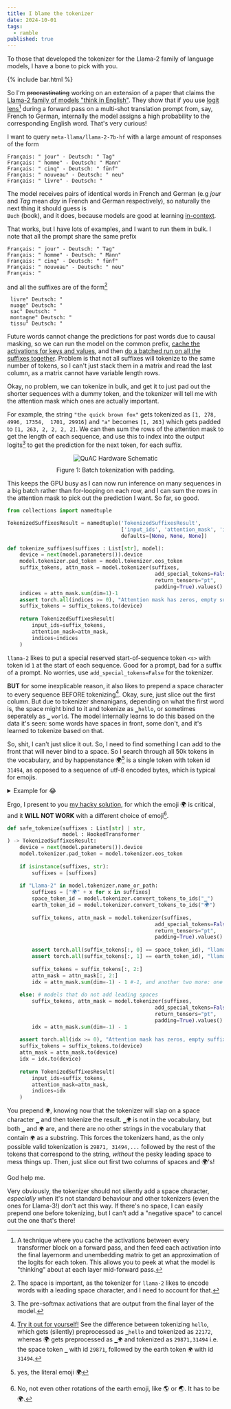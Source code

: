 ```yaml
---
title: I blame the tokenizer
date: 2024-10-01
tags:
  - ramble
published: true
---
```


To those that developed the tokenizer for the Llama-2 family of language models, I have a bone to pick with you.

{% include bar.html %}

So I'm ~~procrastinating~~ working on an extension of a paper that claims the [Llama-2 family of models "think in English"](https://arxiv.org/abs/2402.10588). 
They show that if you use [logit lens](https://www.lesswrong.com/posts/AcKRB8wDpdaN6v6ru/interpreting-gpt-the-logit-lens)[^logitlens] during a forward 
pass on a multi-shot translation prompt from, say, French to German, internally the model assigns a high probability
to the corresponding English word. That's very curious!

[^logitlens]: A technique where you cache the activations between every transformer block on a forward pass, and then feed each activation into the final layernorm and unembedding matrix to get an approximation of the logits for each token. This allows you to peek at what the model is "thinking" about at each layer mid-forward pass.

I want to query `meta-llama/llama-2-7b-hf` with a large amount of responses of the form 
```
Français: " jour" - Deutsch: " Tag"
Français: " homme" - Deutsch: " Mann"
Français: " cinq" - Deutsch: " fünf"
Français: " nouveau" - Deutsch: " neu"
Français: " livre" - Deutsch: "
```
The model receives pairs of identical words in French and German (e.g *jour* and *Tag* mean *day* in French and German respectively), 
so naturally the next thing it should guess is <code> Buch</code>  (book), and it does, because models are good at learning [in-context](https://arxiv.org/abs/2301.00234).


That works, but I have lots of examples, and I want to run them in bulk. I note that all the prompt share the same prefix
```
Français: " jour" - Deutsch: " Tag"
Français: " homme" - Deutsch: " Mann"
Français: " cinq" - Deutsch: " fünf"
Français: " nouveau" - Deutsch: " neu"
Français: "
```

and all the suffixes are of the form[^space]
```
 livre" Deutsch: "
 nuage" Deutsch: "
 sac" Deutsch: "
 montagne" Deutsch: "
 tissu" Deutsch: "
```

[^space]: The space is important, as the tokenizer for `llama-2` likes to encode words with a leading space character, and I need to account for that.

Future words cannot change the predictions for past words due to causal masking, so we can run the model on the common prefix, [cache the activations for keys and values](https://github.com/davidquarel/llm-latent-language/blob/aa6e24e1756773f8bd1d8f47e106887e443053e3/src/kv_cache.py#L39C5-L39C17), 
and then [do a batched run on all the suffixes together](https://github.com/davidquarel/llm-latent-language/blob/aa6e24e1756773f8bd1d8f47e106887e443053e3/src/kv_cache.py#L59C5-L59C22). 
Problem is that not all suffixes will tokenize to the same number of tokens, so I can't just stack them in a matrix and read the last column, as a matrix cannot have variable length rows.

Okay, no problem, we can tokenize in bulk, and get it to just pad out the shorter sequences with a dummy token, and the tokenizer will tell me with the attention mask which ones are actually important.

For example, the string `"the quick brown fox"` gets tokenized as `[1, 278,  4996, 17354,  1701, 29916]` and `"a"` becomes `[1, 263]` which gets padded to `[1, 263, 2, 2, 2, 2]`. We can then sum the rows of the attention mask to get the length of each sequence, and use this to index into the output logits[^logits] to get the prediction for the next token, for each suffix.

[^logits]: The pre-softmax activations that are output from the final layer of the model.

<figure style="text-align: center;">
  <img src="{% link assets/images/llm/tok_pad.png %}" alt="QuAC Hardware Schematic">
  <figcaption style="margin-top: 10px;">Figure 1: Batch tokenization with padding. </figcaption>
</figure>


This keeps the GPU busy as I can now run inference on many sequences in a big batch rather than for-looping on each row, and I can sum the rows in the attention mask to pick out the prediction I want. So far, so good.

```python
from collections import namedtuple

TokenizedSuffixesResult = namedtuple('TokenizedSuffixesResult', 
                                     ['input_ids', 'attention_mask', 'indices'], 
                                     defaults=[None, None, None])

def tokenize_suffixes(suffixes : List[str], model):
    device = next(model.parameters()).device
    model.tokenizer.pad_token = model.tokenizer.eos_token
    suffix_tokens, attn_mask = model.tokenizer(suffixes,
                                                add_special_tokens=False,
                                                return_tensors="pt",
                                                padding=True).values()
    indices = attn_mask.sum(dim=1)-1
    assert torch.all(indices >= 0), "Attention mask has zeros, empty suffixes"
    suffix_tokens = suffix_tokens.to(device)
    
    return TokenizedSuffixesResult(
        input_ids=suffix_tokens,
        attention_mask=attn_mask,
        indices=indices
    )
```

`llama-2` likes to put a special reserved start-of-sequence token `<s>` with token id `1` at the 
start of each sequence. Good for a prompt, bad for a suffix of a prompt. No worries, use `add_special_tokens=False` for the tokenizer.

**BUT** for some inexplicable reason, it also likes to prepend a space character to every sequence BEFORE tokenizing[^tok].
Okay, sure, just slice out the first column. But due to tokenizer shenanigans, depending on what the first word is, 
the space might bind to it and tokenize as  `▁hello`, or sometimes seperately as `▁` `world`. The model internally 
learns to do this based on the data it's seen: some words have spaces in front, some don't, and it's learned to tokenize
based on that.

[^tok]: [Try it out for yourself!](https://tiktokenizer.vercel.app/?model=codellama%2FCodeLlama-7b-hf) See the difference between tokenizing `hello`, which gets (silently) preprocessed as `▁hello` and tokenized as `22172`, whereas 🌍 gets preprocessed as `▁🌍` and tokenized as `29871,31494` i.e. the space token `▁` with id `29871`, followed by the earth token `🌍` with id `31494`.

So, shit, I can't just slice it out. So, I need to find something I can add to the front that will never bind to a space. So I search through all 50k tokens in the 
vocabulary, and by happenstance 🌍[^earth] is a single token with token id `31494`, as opposed to a sequence of utf-8 encoded bytes, which is typical for emojis.

<details>
<summary>Example for 😂</summary>
For example, 😂 (ignoring for a moment the leading padding space) gets tokenized as <code>243, 162, 155, 133</code>, which (almost!) matches the utf-8 encoding.
<pre><code class="language-python">>>> bytes = "😂".encode("utf-8")
>>> [int(x) for x in bytes]
[240, 159, 152, 130]
</code></pre>
Notice how everything is off by three? It's because they added some special tokens at the start, <code>&lt;unk&gt;</code> for unknown,
<code>&lt;s&gt;</code> for beginning and <code>&lt;/s&gt;</code> for end of text tokens, and shuffled everything else down.
We can see this by running
<pre><code class="language-python">from transformers import AutoTokenizer
tokenizer = AutoTokenizer.from_pretrained("meta-llama/Llama-2-7b-hf")

vocab = tokenizer.get_vocab()
sorted_vocab = sorted(vocab.items(), key=lambda x: x[1])

for token, id in sorted_vocab[:10]:
    print(f"Token: {token}, ID: {id}")
</code></pre>
which gives
<pre><code>Token: &lt;unk&gt;, ID: 0
Token: &lt;s&gt;, ID: 1
Token: &lt;/s&gt;, ID: 2
Token: &lt;0x00&gt;, ID: 3
Token: &lt;0x01&gt;, ID: 4
Token: &lt;0x02&gt;, ID: 5
Token: &lt;0x03&gt;, ID: 6
Token: &lt;0x04&gt;, ID: 7
Token: &lt;0x05&gt;, ID: 8
Token: &lt;0x06&gt;, ID: 9
</code></pre>

Personally, I would have either added the special characters to the end, which would (a) 
make the utf-8 encoding match the token id, and (b) would mean that we can use -1 to 
indicate an unknown token, and have this automatically work as it would index the last token in the vocabulary.

But I digress.

</details>

[^earth]: yes, the literal emoji 🌍

Ergo, I present to you [my hacky solution](https://github.com/davidquarel/llm-latent-language/blob/aa6e24e1756773f8bd1d8f47e106887e443053e3/src/llm.py#L159), for which the emoji 🌍 is critical, and it **WILL NOT WORK** with a 
different choice of emoji[^earth2].

[^earth2]: No, not even other rotations of the earth emoji, like 🌎 or 🌏. It has to be 🌍.

```python
def safe_tokenize(suffixes : List[str] | str, 
                  model : HookedTransformer
) -> TokenizedSuffixesResult:
    device = next(model.parameters()).device
    model.tokenizer.pad_token = model.tokenizer.eos_token
    
    if isinstance(suffixes, str):    
        suffixes = [suffixes]
    
    if "Llama-2" in model.tokenizer.name_or_path:
        suffixes = ["🌍" + x for x in suffixes]
        space_token_id = model.tokenizer.convert_tokens_to_ids("▁")
        earth_token_id = model.tokenizer.convert_tokens_to_ids("🌍")
        
        suffix_tokens, attn_mask = model.tokenizer(suffixes,
                                                add_special_tokens=False,
                                                return_tensors="pt",
                                                padding=True).values()
        
        assert torch.all(suffix_tokens[:, 0] == space_token_id), "llama2 has leading space token"
        assert torch.all(suffix_tokens[:, 1] == earth_token_id), "llama2 single token for 🌍"
        
        suffix_tokens = suffix_tokens[:, 2:]
        attn_mask = attn_mask[:, 2:]
        idx = attn_mask.sum(dim=-1) - 1 #-1, and another two more: one for the space token, one for the 🌍 token
    
    else: # models that do not add leading spaces
        suffix_tokens, attn_mask = model.tokenizer(suffixes,
                                                add_special_tokens=False,
                                                return_tensors="pt",
                                                padding=True).values()
        idx = attn_mask.sum(dim=-1) - 1
        
    assert torch.all(idx >= 0), "Attention mask has zeros, empty suffixes"
    suffix_tokens = suffix_tokens.to(device)
    attn_mask = attn_mask.to(device)
    idx = idx.to(device)
    
    return TokenizedSuffixesResult(
        input_ids=suffix_tokens,
        attention_mask=attn_mask,
        indices=idx
    )
```

You prepend `🌍`, knowing now that the tokenizer will slap on a space character `▁` and then tokenize
the result. `▁🌍` is not in the vocabulary, but both `▁` and `🌍` are, and there are no other strings in the vocabulary
that contain `🌍` as a substring. This forces the tokenizers hand, as the only possible valid tokenization is `29871, 31494,...` followed by the rest of the tokens that correspond to the string, *without* the pesky leading space to mess things up.
Then, just slice out first two columns of spaces and 🌍's!

God help me.

Very obviously, the tokenizer should not silently add a space character, *especially* when it's not standard
behaviour and other tokenizers (even the ones for Llama-3!) don't act this way. If there's no space, I can easily prepend
one before tokenizing, but I can't add a "negative space" to cancel out the one that's there!
